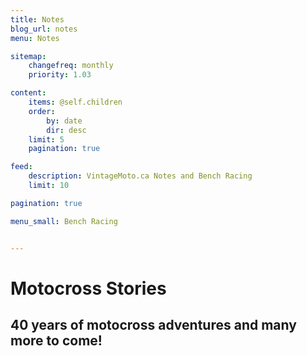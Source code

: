 ```yaml
---
title: Notes
blog_url: notes
menu: Notes

sitemap:
    changefreq: monthly
    priority: 1.03

content:
    items: @self.children
    order:
        by: date
        dir: desc
    limit: 5
    pagination: true

feed:
    description: VintageMoto.ca Notes and Bench Racing
    limit: 10

pagination: true

menu_small: Bench Racing


---
```


# Motocross Stories
## 40 years of **motocross** adventures and many more to come!
